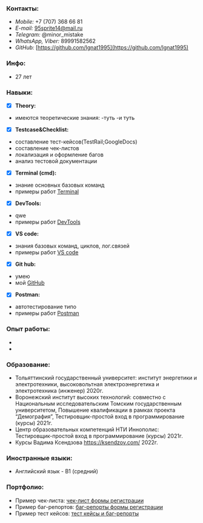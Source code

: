 ### Контакты:                                      

- *Mobile:* +7 (707) 368 66 81                                                   
- *E-mail:* 95sprite14@mail.ru                                 
- *Telegram:* @minor_mistake
- *WhatsApp, Viber:* 89991582562
- *GitHub:* [https://github.com/Ignat1995](https://github.com/Ignat1995) 

### Инфо:
- 27 лет

### Навыки:
- [x] **Theory:**
- имеются теоретические знания:
 -туть
 -и туть
- [x] **Testcase&Checklist:**
- составление тест-кейсов(TestRail;GoogleDocs)
- составление чек-листов
- локализация и оформление багов
- анализ тестовой документации
- [x] **Terminal (cmd):**
- знание основных базовых команд
- примеры работ [Terminal](https://github.com/Ignat1995/Terminal)
- [x] **DevTools:**
- qwe
- примеры работ [DevTools](https://disk.yandex.ru/i/j0wKj1PjWvB6iA)
- [x] **VS code:** 
- знания базовых команд, циклов, лог.связей
- примеры работ [VS code](https://github.com/Ignat1995/JS-code)
- [x] **Git hub:**
- умею
- мой [GitHub](https://github.com/Ignat1995)
- [x] **Postman:**
- автотестирование типо
- примеры работ [Postman](https://github.com/Ignat1995/Postman)

### Опыт работы:
-
-
### Образование:
- Тольяттинский государственный университет:
институт энергетики и электротехники, высоковольтная электроэнергетика и электротехника
(инженер) 2020г.
- Воронежский институт высоких технологий:
совместно с Национальным исследовательским Томским государственным университетом, Повышение
квалификации в рамках проекта “Демография”, Тестировщик-простой вход в программирование (курсы) 2021г.
- Центр образовательных компетенций НТИ
Иннополис: Тестировщик-простой вход в программирование (курсы) 2021г.
- Курсы Вадима Ксендзова https://ksendzov.com/ 2022г.
### Иностранные языки:
- Английский язык - В1 (средний)
### Портфолио:
- Пример чек-листа: [чек-лист формы регистрации](https://docs.google.com/spreadsheets/d/1mYV1ti2Fw7lQYTqO0oiKyAfg9qxLwm0aevDk0C9kxSo/edit#gid=0)
- Пример баг-репортов: [баг-репорты формы регистрации](https://docs.google.com/spreadsheets/d/1mYV1ti2Fw7lQYTqO0oiKyAfg9qxLwm0aevDk0C9kxSo/edit#gid=753364274)
- Пример тест кейсов: [тест кейсы и баг-репорты](https://docs.google.com/spreadsheets/d/1pREPjtdDtNXB-LLr9hpVTsbWP8frbFp_e21R-rZiIYc/edit#gid=0)



